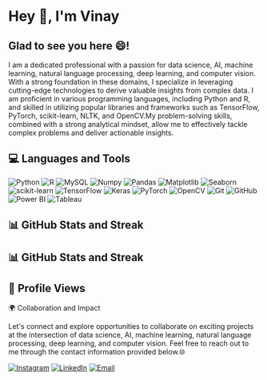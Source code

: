 # Hey 👋, I'm Vinay
## Glad to see you here 😄!
I am a dedicated professional with a passion for data science, AI, machine learning, natural language processing, deep learning, and computer vision. With a strong foundation in these domains, I specialize in leveraging cutting-edge technologies to derive valuable insights from complex data. I am proficient in various programming languages, including Python and R, and skilled in utilizing popular libraries and frameworks such as TensorFlow, PyTorch, scikit-learn, NLTK, and OpenCV.My problem-solving skills, combined with a strong analytical mindset, allow me to effectively tackle complex problems and deliver actionable insights.
## 💻 Languages and Tools
![Python](https://img.shields.io/badge/Python-blue?style=flat&logo=python&logoColor=white&color=3776AB) ![R](https://img.shields.io/badge/R-blue?style=flat&logo=R&logoColor=white&color=276DC3) ![MySQL](https://img.shields.io/badge/MySQL-blue?style=flat&logo=MySQL&logoColor=white&color=4479A1) ![Numpy](https://img.shields.io/badge/NumPy-blue?style=flat&logo=NumPy&logoColor=white&color=013243) ![Pandas](https://img.shields.io/badge/Pandas-blue?style=flat&logo=Pandas&logoColor=white&color=150458) ![Matplotlib](https://img.shields.io/badge/Matplotlib-blue?style=flat&logo=Matplotlib&logoColor=white&color=11557C) ![Seaborn](https://img.shields.io/badge/Seaborn-blue?style=flat&logo=Seaborn&logoColor=white&color=388E3C) ![scikit-learn](https://img.shields.io/badge/scikit--learn-blue?style=flat&logo=scikit-learn&logoColor=white&color=F7931E) ![TensorFlow](https://img.shields.io/badge/TensorFlow-blue?style=flat&logo=TensorFlow&logoColor=white&color=FF6F00) ![Keras](https://img.shields.io/badge/Keras-blue?style=flat&logo=Keras&logoColor=white&color=D00000) ![PyTorch](https://img.shields.io/badge/PyTorch-blue?style=flat&logo=PyTorch&logoColor=white&color=EE4C2C) ![OpenCV](https://img.shields.io/badge/OpenCV-blue?style=flat&logo=OpenCV&logoColor=white&color=5C3EE8) ![Git](https://img.shields.io/badge/Git-blue?style=flat&logo=Git&logoColor=white&color=F05032) ![GitHub](https://img.shields.io/badge/GitHub-blue?style=flat&logo=GitHub&logoColor=white&color=181717) ![Power BI](https://img.shields.io/badge/Power%20BI-blue?style=flat&logo=Power%20BI&logoColor=white&color=F2C811) ![Tableau](https://img.shields.io/badge/Tableau-blue?style=flat&logo=Tableau&logoColor=white&color=E97627)

## 📊 GitHub Stats and Streak

## 📊 GitHub Stats and Streak
## 👀 Profile Views
🌍 Collaboration and Impact

Let's connect and explore opportunities to collaborate on exciting projects at the intersection of data science, AI, machine learning, natural language processing, deep learning, and computer vision. Feel free to reach out to me through the contact information provided below.🌐


[![Instagram](https://img.shields.io/badge/Instagram-E4405F?style=flat&logo=instagram&logoColor=white)](https://www.instagram.com/vinay_patel_087/) [![LinkedIn](https://img.shields.io/badge/LinkedIn-0077B5?style=flat&logo=linkedin&logoColor=white)](https://www.linkedin.com/in/vinay-bajariya-b93201245/) [![Email](https://img.shields.io/badge/Email-D14836?style=flat&logo=gmail&logoColor=white)](mailto:vinaypatel4476@gmail.com)
